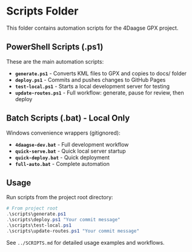 # Scripts Folder

This folder contains automation scripts for the 4Daagse GPX project.

## PowerShell Scripts (.ps1)

These are the main automation scripts:

- **`generate.ps1`** - Converts KML files to GPX and copies to docs/ folder
- **`deploy.ps1`** - Commits and pushes changes to GitHub Pages
- **`test-local.ps1`** - Starts a local development server for testing
- **`update-routes.ps1`** - Full workflow: generate, pause for review, then deploy

## Batch Scripts (.bat) - Local Only

Windows convenience wrappers (gitignored):

- **`4daagse-dev.bat`** - Full development workflow
- **`quick-serve.bat`** - Quick local server startup
- **`quick-deploy.bat`** - Quick deployment
- **`full-auto.bat`** - Complete automation

## Usage

Run scripts from the project root directory:

```powershell
# From project root
.\scripts\generate.ps1
.\scripts\deploy.ps1 "Your commit message"
.\scripts\test-local.ps1
.\scripts\update-routes.ps1 "Your commit message"
```

See `../SCRIPTS.md` for detailed usage examples and workflows.
